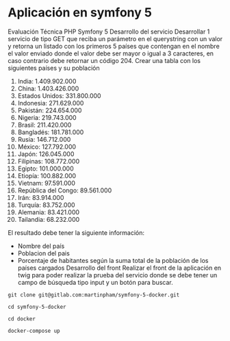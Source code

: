 # Aplicación en symfony 5

Evaluación Técnica PHP Symfony 5 
Desarrollo del servicio 
Desarrollar 1 servicio de tipo GET que reciba un parámetro en el querystring con un valor y retorna un listado con los primeros 5 países que contengan en el nombre el valor enviado donde el valor debe ser mayor o igual a 3 caracteres, en caso contrario debe retornar un código 204. 
Crear una tabla con los siguientes países y su población 
1. India: 1.409.902.000 
2. China: 1.403.426.000 
3. Estados Unidos: 331.800.000 
4. Indonesia: 271.629.000 
5. Pakistán: 224.654.000 
6. Nigeria: 219.743.000 
7. Brasil: 211.420.000 
8. Bangladés: 181.781.000 
9. Rusia: 146.712.000 
10. México: 127.792.000 
11. Japón: 126.045.000 
12. Filipinas: 108.772.000 
13. Egipto: 101.000.000 
14. Etiopía: 100.882.000 
15. Vietnam: 97.591.000 
16. República del Congo: 89.561.000 
17. Irán: 83.914.000 
18. Turquía: 83.752.000 
19. Alemania: 83.421.000 
20. Tailandia: 68.232.000



El resultado debe tener la siguiente información: 
- Nombre del país 
- Poblacion del pais 
- Porcentaje de habitantes según la suma total de la población de los países cargados Desarrollo del front 
Realizar el front de la aplicación en twig para poder realizar la prueba del servicio donde se debe tener un campo de búsqueda tipo input y un botón para buscar.



```
git clone git@gitlab.com:martinpham/symfony-5-docker.git

cd symfony-5-docker

cd docker

docker-compose up
```

 